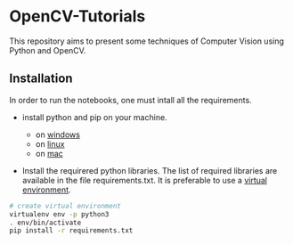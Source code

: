 OpenCV-Tutorials
==============================

This repository aims to present some techniques of Computer Vision using Python and OpenCV.

## Installation
In order to run the notebooks, one must intall all the requirements.

* install python and pip on your machine.
  - on [windows](https://www.youtube.com/watch?v=otmWEEFysms)
  - on [linux](https://www.youtube.com/watch?v=Yg9AkozItTU)
  - on [mac](https://www.youtube.com/watch?v=XUaJ8OctxdM)

* Install the requirered python libraries. The list of required libraries are available in the file requirements.txt. It is preferable to use a [virtual environment](https://python-guide-pt-br.readthedocs.io/fr/latest/dev/virtualenvs.html).

```bash
# create virtual environment
virtualenv env -p python3
. env/bin/activate
pip install -r requirements.txt
```
